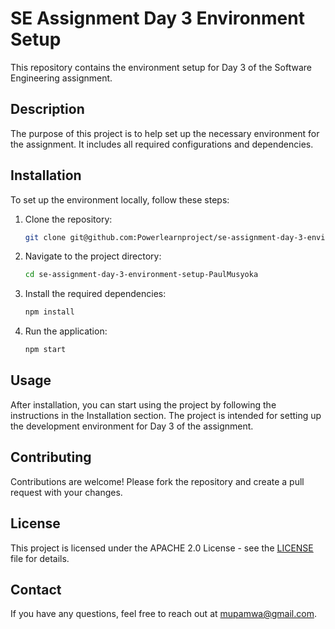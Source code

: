 # SE Assignment Day 3 Environment Setup
This repository contains the environment setup for Day 3 of the Software Engineering assignment.
## Description
The purpose of this project is to help set up the necessary environment for the assignment. It includes all required configurations and dependencies.

## Installation

To set up the environment locally, follow these steps:

1. Clone the repository:
   ```bash
   git clone git@github.com:Powerlearnproject/se-assignment-day-3-environment-setup-PaulMusyoka.git
   ```
2. Navigate to the project directory:
   ```bash
   cd se-assignment-day-3-environment-setup-PaulMusyoka
   ```
3. Install the required dependencies:
   ```bash
   npm install
   ```
4. Run the application:
   ```bash
   npm start
   ```

## Usage

After installation, you can start using the project by following the instructions in the Installation section. The project is intended for setting up the development environment for Day 3 of the assignment.

## Contributing

Contributions are welcome! Please fork the repository and create a pull request with your changes.

## License

This project is licensed under the APACHE 2.0 License - see the [LICENSE](LICENSE) file for details.

## Contact

If you have any questions, feel free to reach out at mupamwa@gmail.com.
